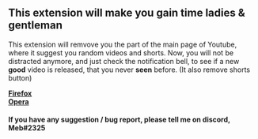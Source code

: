 <h2><b>This extension will make you gain time ladies & gentleman</b></h2>
This extension will remvove you the part of the main page of Youtube, where it suggest you random videos and shorts.
Now, you will not be distracted anymore, and just check the notification bell, to see if a new <b>good</b> video is released, that you never <b>seen</b> before.
(It also remove shorts button)

<a href="https://addons.mozilla.org/firefox/addon/youtube-is-no-more"><b>Firefox</b></a><br>
<a href="https://addons.opera.com/fr/extensions/details/youtube-is-no-more/"><b>Opera</b></a>

<h4>If you have any suggestion / bug report, please tell me on discord, <b>Meb#2325</b></h4>
